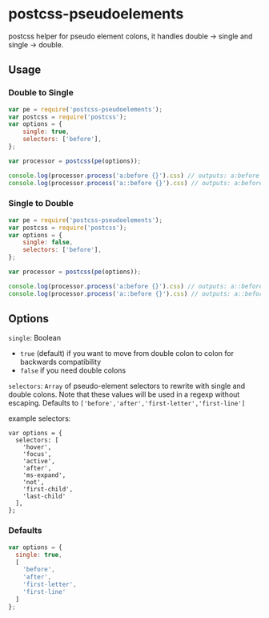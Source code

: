# postcss-pseudoelements

postcss helper for pseudo element colons, it handles double -> single and single -> double.

## Usage

### Double to Single
```javascript
var pe = require('postcss-pseudoelements');
var postcss = require('postcss');
var options = {
	single: true,
	selectors: ['before'],
};

var processor = postcss(pe(options));

console.log(processor.process('a:before {}').css) // outputs: a:before {}
console.log(processor.process('a::before {}').css) // outputs: a:before {}
```

### Single to Double

```javascript
var pe = require('postcss-pseudoelements');
var postcss = require('postcss');
var options = {
	single: false,
	selectors: ['before'],
};

var processor = postcss(pe(options));

console.log(processor.process('a:before {}').css) // outputs: a::before {}
console.log(processor.process('a::before {}').css) // outputs: a::before {}
```

## Options

`single`: Boolean
* `true` (default) if you want to move from double colon to colon for backwards compatibility
* `false` if you need double colons

`selectors`: `Array` of pseudo-element selectors to rewrite with single and double colons. Note that these values will be used in a regexp without escaping. Defaults to `['before','after','first-letter','first-line']`

example selectors:
```
var options = {
  selectors: [
    'hover',
    'focus',
    'active',
    'after',
    'ms-expand',
    'not',
    'first-child',
    'last-child'
  ],
};
```

### Defaults
```javascript
var options = {
  single: true,
  [
    'before',
    'after',
    'first-letter',
    'first-line'
  ]
};
```

